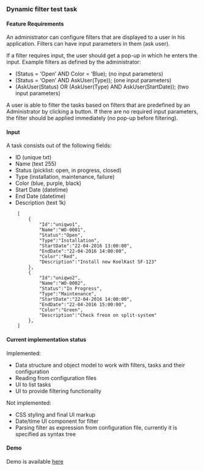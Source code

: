 ### Dynamic filter test task
#### Feature Requirements
An administrator can configure filters that are displayed to a user
in his application. Filters can have input parameters in them (ask user).


If a filter requires input, the user should get a pop-up in which he
enters the input. Example filters as defined by the administrator: 
- (Status = ‘Open’ AND Color = ‘Blue); (no input parameters) 
- (Status = ‘Open’ AND AskUser(Type)); (one input parameters) 
- (AskUser(Status) OR (AskUser(Type) AND AskUser(StartDate)); (two input parameters) 


A user is able to filter the tasks based on filters that are
predefined by an Administrator by clicking a button. If there are no
required input parameters, the filter should be applied immediately (no
pop-up before filtering).

#### Input
A task consists out of the following fields: 
- ID (unique txt) 
- Name (text 255) 
- Status (picklist: open, in progress, closed) 
- Type (installation, maintenance, failure) 
- Color (blue, purple, black) 
- Start Date (datetime) 
- End Date (datetime) 
- Description (text 1k)
```
    [
        {
            "Id":"uniqwo1",
            "Name":"WO-0001",
            "Status":"Open",
            "Type":"Installation",
            "StartDate":"22-04-2016 13:00:00",
            "EndDate":"22-04-2016 14:00:00",
            "Color":"Red",
            "Description":"Install new KoelKast SF-123"
        },
        {
            "Id":"uniqwo2",
            "Name":"WO-0002",
            "Status":"In Progress",
            "Type":"Maintenance",
            "StartDate":"22-04-2016 14:00:00",
            "EndDate":"22-04-2016 15:00:00",
            "Color":"Green",
            "Description":"Check freon on split-system"
        },
    ]
```


#### Current implementation status
Implemented:
- Data structure and object model to work with filters, tasks and their configuration
- Reading from configuration files
- UI to list tasks
- UI to provide filtering functionality

Not implemented:
- CSS styling and final UI markup
- Date/time UI component for filter
- Parsing filter as expression from configuration file, currently it is specified as syntax tree 

#### Demo
Demo is available [here](https://megaboich.github.io/dynamic-filter-test-task/#/tasks)


